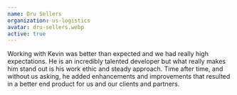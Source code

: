 ```yaml
---
name: Dru Sellers
organization: us-logistics
avatar: dru-sellers.webp
active: true
---
```

Working with Kevin was better than expected and we had really high expectations. He is an incredibly talented developer but what really makes him stand out is his work ethic and steady approach. Time after time, and without us asking, he added enhancements and improvements that resulted in a better end product for us and our clients and partners.
